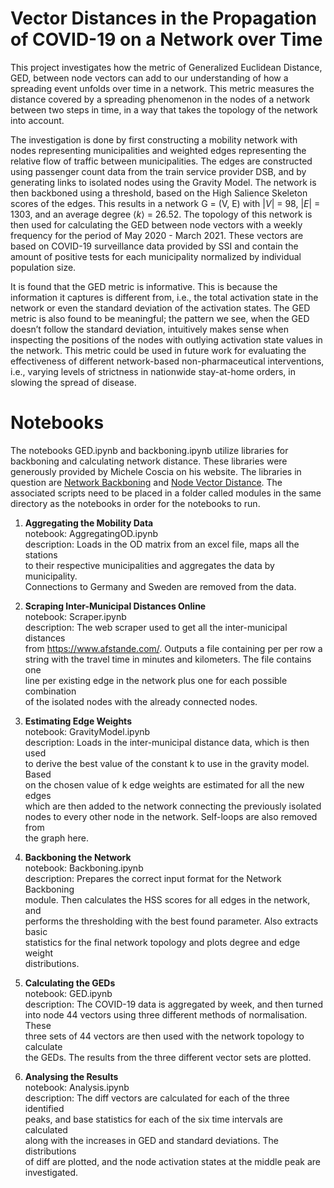 # Vector Distances in the Propagation of COVID-19 on a Network over Time
This project investigates how the metric of Generalized Euclidean Distance, GED, between node vectors can add to our understanding of how a
spreading event unfolds over time in a network. This metric measures the distance covered by a spreading phenomenon in the nodes of a network between
two steps in time, in a way that takes the topology of the network into account.

The investigation is done by first constructing a mobility network with nodes representing municipalities and weighted edges representing the relative flow of traffic between municipalities. The edges are constructed using passenger count data from the train service provider DSB, and by generating links to isolated nodes using the Gravity Model. The network is then backboned using a threshold, based on the High Salience Skeleton scores of the edges. This results in a network G = (V, E) with $|V|$ = 98, $|E|$ = 1303, and an average degree $\langle k \rangle$ = 26.52.
The topology of this network is then used for calculating the GED between node vectors with a weekly frequency for the period of May 2020 - March 2021. These vectors are based on COVID-19 surveillance data provided by SSI and contain the amount of positive tests for each municipality normalized by individual population size.

It is found that the GED metric is informative. This is because the information it captures is different from, i.e., the total activation state in the network or even the standard deviation of the activation states. The GED metric is also found to be meaningful; the pattern we see, when the GED doesn’t follow the standard deviation, intuitively makes sense when inspecting the positions of the nodes with outlying activation state values in the network. 
This metric could be used in future work for evaluating the effectiveness of different network-based non-pharmaceutical interventions, i.e., varying levels of strictness in nationwide stay-at-home orders, in slowing the spread of disease.

# Notebooks

The notebooks GED.ipynb and backboning.ipynb utilize libraries for backboning and calculating network distance. These libraries were generously provided by Michele Coscia on his website. The libraries in question are [Network Backboning](https://www.michelecoscia.com/?page_id=287) and [Node Vector Distance](https://www.michelecoscia.com/?page_id=1733). The associated scripts need to be placed in a folder called modules in the same directory as the notebooks in order for the notebooks to run.

1. **Aggregating the Mobility Data**  
notebook: AggregatingOD.ipynb  
description: Loads in the OD matrix from an excel file, maps all the stations  
to their respective municipalities and aggregates the data by municipality.  
Connections to Germany and Sweden are removed from the data.  

2. **Scraping Inter-Municipal Distances Online**  
notebook: Scraper.ipynb  
description: The web scraper used to get all the inter-municipal distances  
from https://www.afstande.com/. Outputs a file containing per per row a  
string with the travel time in minutes and kilometers. The file contains one  
line per existing edge in the network plus one for each possible combination  
of the isolated nodes with the already connected nodes.

3. **Estimating Edge Weights**  
notebook: GravityModel.ipynb  
description: Loads in the inter-municipal distance data, which is then used  
to derive the best value of the constant k to use in the gravity model. Based  
on the chosen value of k edge weights are estimated for all the new edges  
which are then added to the network connecting the previously isolated  
nodes to every other node in the network. Self-loops are also removed from  
the graph here.  

4. **Backboning the Network**  
notebook: Backboning.ipynb  
description: Prepares the correct input format for the Network Backboning  
module. Then calculates the HSS scores for all edges in the network, and  
performs the thresholding with the best found parameter. Also extracts basic  
statistics for the final network topology and plots degree and edge weight  
distributions.  

5. **Calculating the GEDs**  
notebook: GED.ipynb  
description: The COVID-19 data is aggregated by week, and then turned  
into node 44 vectors using three different methods of normalisation. These  
three sets of 44 vectors are then used with the network topology to calculate  
the GEDs. The results from the three different vector sets are plotted.  

6. **Analysing the Results**  
notebook: Analysis.ipynb  
description: The diff vectors are calculated for each of the three identified  
peaks, and base statistics for each of the six time intervals are calculated  
along with the increases in GED and standard deviations. The distributions  
of diff are plotted, and the node activation states at the middle peak are  
investigated.  

